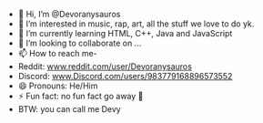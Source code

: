 - 👋 Hi, I’m @Devoranysauros
- 👀 I’m interested in music, rap, art, all the stuff we love to do yk.
- 🌱 I’m currently learning HTML, C++, Java and JavaScript
- 💞️ I’m looking to collaborate on ...
- 📫 How to reach me-
- Reddit: www.reddit.com/user/Devoranysauros
- Discord: www.Discord.com/users/983779168896573552 
- 😄 Pronouns: He/Him
- ⚡ Fun fact: no fun fact go away 📝
- BTW: you can call me Devy
<!---
Devoranysauros/Devoranysauros is a ✨ special ✨ repository because its `README.md` (this file) appears on your GitHub profile.
You can click the Preview link to take a look at your changes.
--->
